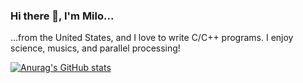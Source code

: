 ### Hi there 👋, I'm Milo...

...from the United States, and I love to write C/C++ programs. I enjoy science, musics, and parallel processing! 

[![Anurag's GitHub stats](https://github-readme-stats.vercel.app/api?username=rancidponcho&count_private=true)](https://github.com/anuraghazra/github-readme-stats)
